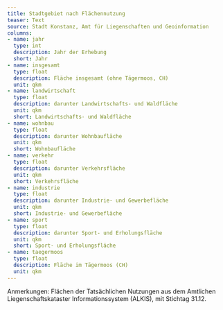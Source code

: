 ```yaml
---
title: Stadtgebiet nach Flächennutzung
teaser: Text
source: Stadt Konstanz, Amt für Liegenschaften und Geoinformation
columns:
- name: jahr
  type: int
  description: Jahr der Erhebung
  short: Jahr
- name: insgesamt
  type: float
  description: Fläche insgesamt (ohne Tägermoos, CH)
  unit: qkm
- name: landwirtschaft
  type: float
  description: darunter Landwirtschafts- und Waldfläche
  unit: qkm
  short: Landwirtschafts- und Waldfläche
- name: wohnbau
  type: float
  description: darunter Wohnbaufläche
  unit: qkm
  short: Wohnbaufläche
- name: verkehr
  type: float
  description: darunter Verkehrsfläche
  unit: qkm
  short: Verkehrsfläche
- name: industrie
  type: float
  description: darunter Industrie- und Gewerbefläche
  unit: qkm
  short: Industrie- und Gewerbefläche
- name: sport
  type: float
  description: darunter Sport- und Erholungsfläche
  unit: qkm
  short: Sport- und Erholungsfläche
- name: taegermoos
  type: float
  description: Fläche im Tägermoos (CH)
  unit: qkm
---
```

Anmerkungen: Flächen der Tatsächlichen Nutzungen aus dem Amtlichen Liegenschaftskataster Informationssystem (ALKIS), mit Stichtag 31.12.
